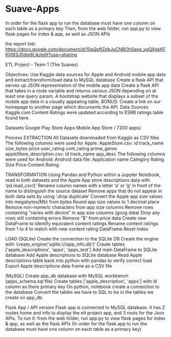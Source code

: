 # Suave-Apps

In order for the flask app to run the database must have one column on each table as a primary key
Then, from the web folder, run app.py to view flask pages for index & app, as well as JSON APIs
 
the report link: https://docs.google.com/document/d/10aQpftZebJuCNBOhSaoe_vgQXpkKFKIj193J0dm9Lik/edit?usp=sharing

ETL Project - Team 1 (The Suaves)

Objectives:
Use Kaggle data sources for Apple and Android mobile app data and extract/transform/load data to MySQL database
Create a flask API that serves up JSON representation of the mobile app data 
Create a flask API that takes in a route variable and returns various JSON depending on at least one query param.
A bootstrap website that displays a subset of the mobile app data in a visually appealing table.
BONUS: Create a link on our homepage to another page which documents the API.
Data Sources
Kaggle.com
Content Ratings were updated according to ESRB ratings table found here.

Datasets
	Google Play Store Apps
	Mobile App Store ( 7200 apps) 

Process
	EXTRACTION
All Datasets downloaded from Kaggle as CSV files
The following columns were used for Apple:
AppleStore.csv:
id
track_name
size_bytes
price
user_rating
cont_rating
prime_genre
appleStore_description.csv:
id
track_name
app_desc
The following columns were used for Android:
 Android data file:
Application name
Category
Rating
Size
Price
Content Rating

TRANSFORMATION
Using Pandas and Python within a Jupyter Notebook, read in both datasets and the Apple App store descriptions data with ‘pd.read_csv()’
Rename column names with a letter ‘a’ or ‘g’ in front of the name to distinguish the source dataset
Remove apps that do not appear in both data sets by using ‘.drop duplicate’ 
Convert the Apple app size values into megabytes(Mb) from bytes
Round app size values to 1 decimal place
Remove non-numeric characters from app size columns
Remove rows containing “varies with device” in app size columns (goog data)
Drop any rows still containing errors
Remove “$” from price data
Create new DataFrame to identify equivalent content ratings
Rename content ratings from 1 to 4 to match with new content rating DataFrame
Reset index


 LOAD
(SQLite)
Create the connection to the SQLite DB
Create the engine with ‘create_engine('sqlite:///app_info.db')’
Create tables ['apple_descriptions', 'apps', 'apps_test']
Add main DataFrame to SQLite database
Add Apple descriptions to SQLite database
Read Apple descriptions table back into python with pandas to verify correct load
Export Apple descriptions data frame as a CSV file 

(MySQL)
Create app_db database with MySQL workbench (apps_schema.sql file)
Create tables ['apple_description', 'apps'] with id column as there primary key
On python, notebook create a connection to the database 
Convert the tables we have to SQL to be in the tables we create on app_db

Flask App / API version
Flask app is connected to MySQL database.
It has 2 routes home and info to display the elt project app, and 3 routs for the Json APIs.
To run it:
 from the web folder, run app.py to view flask pages for index & app, as well as the flask APIs
(In order for the flask app to run the database must have one column on each table as a primary key)
